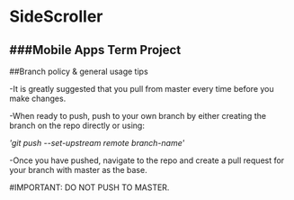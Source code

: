 # SideScroller
###Mobile Apps Term Project
----------------------------------------------------------------------------

##Branch policy & general usage tips

-It is greatly suggested that you pull from master every time before you make changes.

-When ready to push, push to your own branch by either creating the branch on the repo directly or using:

  _'git push --set-upstream remote branch-name'_

-Once you have pushed, navigate to the repo and create a pull request for your branch with master as the base.

#IMPORTANT: DO NOT PUSH TO MASTER.

